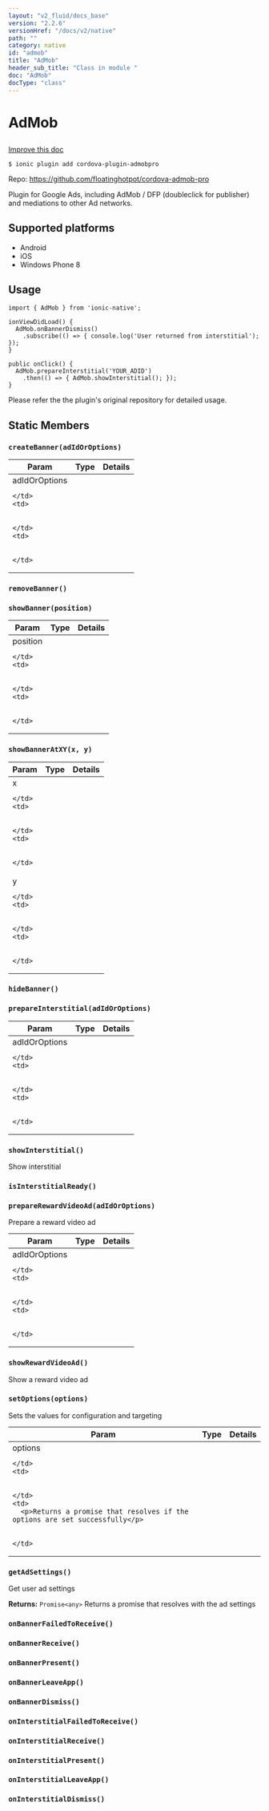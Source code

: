 ```yaml
---
layout: "v2_fluid/docs_base"
version: "2.2.6"
versionHref: "/docs/v2/native"
path: ""
category: native
id: "admob"
title: "AdMob"
header_sub_title: "Class in module "
doc: "AdMob"
docType: "class"
---
```








<h1 class="api-title">
  
  AdMob
  

  

  

</h1>

<a class="improve-v2-docs" href="http://github.com/driftyco/ionic-native/edit/master/src/plugins/admob.ts#L1">
  Improve this doc
</a>



<!-- decorators -->


<pre><code>$ ionic plugin add cordova-plugin-admobpro</code></pre>
<p>Repo:
  <a href="https://github.com/floatinghotpot/cordova-admob-pro">
    https://github.com/floatinghotpot/cordova-admob-pro
  </a>
</p>

<!-- description -->

<p>Plugin for Google Ads, including AdMob / DFP (doubleclick for publisher) and mediations to other Ad networks.</p>


<!-- @platforms tag -->
<h2>Supported platforms</h2>

<ul>
  <li>Android</li><li>iOS</li><li>Windows Phone 8</li>
</ul>

<!-- @platforms tag end -->


<!-- @usage tag -->

<h2>Usage</h2>

<pre><code class="lang-typescript">import { AdMob } from &#39;ionic-native&#39;;

ionViewDidLoad() {
  AdMob.onBannerDismiss()
    .subscribe(() =&gt; { console.log(&#39;User returned from interstitial&#39;); });
}

public onClick() {
  AdMob.prepareInterstitial(&#39;YOUR_ADID&#39;)
    .then(() =&gt; { AdMob.showInterstitial(); });
}
</code></pre>
<p>Please refer the the plugin&#39;s original repository for detailed usage.</p>




<!-- @property tags -->


<h2>Static Members</h2>

<div id="createBanner"></div>
<h3><code>createBanner(adIdOrOptions)</code>
  
</h3>





<table class="table param-table" style="margin:0;">
  <thead>
  <tr>
    <th>Param</th>
    <th>Type</th>
    <th>Details</th>
  </tr>
  </thead>
  <tbody>
  
  <tr>
    <td>
      adIdOrOptions
      
      
    </td>
    <td>
      

    </td>
    <td>
      
      
    </td>
  </tr>
  
  </tbody>
</table>







<div id="removeBanner"></div>
<h3><code>removeBanner()</code>
  
</h3>















<div id="showBanner"></div>
<h3><code>showBanner(position)</code>
  
</h3>







<table class="table param-table" style="margin:0;">
  <thead>
  <tr>
    <th>Param</th>
    <th>Type</th>
    <th>Details</th>
  </tr>
  </thead>
  <tbody>
  
  <tr>
    <td>
      position
      
      
    </td>
    <td>
      

    </td>
    <td>
      
      
    </td>
  </tr>
  
  </tbody>
</table>







<div id="showBannerAtXY"></div>
<h3><code>showBannerAtXY(x,&nbsp;y)</code>
  
</h3>







<table class="table param-table" style="margin:0;">
  <thead>
  <tr>
    <th>Param</th>
    <th>Type</th>
    <th>Details</th>
  </tr>
  </thead>
  <tbody>
  
  <tr>
    <td>
      x
      
      
    </td>
    <td>
      

    </td>
    <td>
      
      
    </td>
  </tr>
  
  <tr>
    <td>
      y
      
      
    </td>
    <td>
      

    </td>
    <td>
      
      
    </td>
  </tr>
  
  </tbody>
</table>







<div id="hideBanner"></div>
<h3><code>hideBanner()</code>
  
</h3>















<div id="prepareInterstitial"></div>
<h3><code>prepareInterstitial(adIdOrOptions)</code>
  
</h3>





<table class="table param-table" style="margin:0;">
  <thead>
  <tr>
    <th>Param</th>
    <th>Type</th>
    <th>Details</th>
  </tr>
  </thead>
  <tbody>
  
  <tr>
    <td>
      adIdOrOptions
      
      
    </td>
    <td>
      

    </td>
    <td>
      
      
    </td>
  </tr>
  
  </tbody>
</table>







<div id="showInterstitial"></div>
<h3><code>showInterstitial()</code>
  
</h3>




Show interstitial










<div id="isInterstitialReady"></div>
<h3><code>isInterstitialReady()</code>
  
</h3>













<div id="prepareRewardVideoAd"></div>
<h3><code>prepareRewardVideoAd(adIdOrOptions)</code>
  
</h3>


Prepare a reward video ad


<table class="table param-table" style="margin:0;">
  <thead>
  <tr>
    <th>Param</th>
    <th>Type</th>
    <th>Details</th>
  </tr>
  </thead>
  <tbody>
  
  <tr>
    <td>
      adIdOrOptions
      
      
    </td>
    <td>
      

    </td>
    <td>
      
      
    </td>
  </tr>
  
  </tbody>
</table>







<div id="showRewardVideoAd"></div>
<h3><code>showRewardVideoAd()</code>
  
</h3>




Show a reward video ad










<div id="setOptions"></div>
<h3><code>setOptions(options)</code>
  
</h3>


Sets the values for configuration and targeting


<table class="table param-table" style="margin:0;">
  <thead>
  <tr>
    <th>Param</th>
    <th>Type</th>
    <th>Details</th>
  </tr>
  </thead>
  <tbody>
  
  <tr>
    <td>
      options
      
      
    </td>
    <td>
      

    </td>
    <td>
      <p>Returns a promise that resolves if the options are set successfully</p>

      
    </td>
  </tr>
  
  </tbody>
</table>







<div id="getAdSettings"></div>
<h3><code>getAdSettings()</code>
  
</h3>


Get user ad settings






<div class="return-value" markdown="1">
  <i class="icon ion-arrow-return-left"></i>
  <b>Returns:</b> 
<code>Promise&lt;any&gt;</code> Returns a promise that resolves with the ad settings
</div>



<div id="onBannerFailedToReceive"></div>
<h3><code>onBannerFailedToReceive()</code>
  
</h3>














<div id="onBannerReceive"></div>
<h3><code>onBannerReceive()</code>
  
</h3>














<div id="onBannerPresent"></div>
<h3><code>onBannerPresent()</code>
  
</h3>














<div id="onBannerLeaveApp"></div>
<h3><code>onBannerLeaveApp()</code>
  
</h3>














<div id="onBannerDismiss"></div>
<h3><code>onBannerDismiss()</code>
  
</h3>














<div id="onInterstitialFailedToReceive"></div>
<h3><code>onInterstitialFailedToReceive()</code>
  
</h3>














<div id="onInterstitialReceive"></div>
<h3><code>onInterstitialReceive()</code>
  
</h3>














<div id="onInterstitialPresent"></div>
<h3><code>onInterstitialPresent()</code>
  
</h3>














<div id="onInterstitialLeaveApp"></div>
<h3><code>onInterstitialLeaveApp()</code>
  
</h3>














<div id="onInterstitialDismiss"></div>
<h3><code>onInterstitialDismiss()</code>
  
</h3>















<!-- methods on the class -->



<!-- other classes -->

<!-- end other classes -->

<!-- interfaces -->

<!-- end interfaces -->

<!-- related link --><!-- end content block -->


<!-- end body block -->

